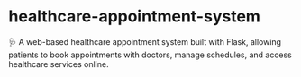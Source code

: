 # healthcare-appointment-system
🩺 A web-based healthcare appointment system built with Flask, allowing patients to book appointments with doctors, manage schedules, and access healthcare services online.
